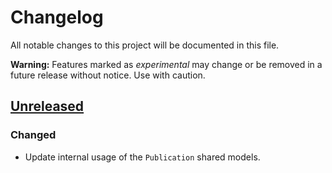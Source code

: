 # Changelog

All notable changes to this project will be documented in this file.

**Warning:** Features marked as *experimental* may change or be removed in a future release without notice. Use with caution.

## [Unreleased]

### Changed

* Update internal usage of the `Publication` shared models.

[unreleased]: https://github.com/readium/r2-opds-swift/compare/master...HEAD
[x.x.x]: https://github.com/readium/r2-opds-swift/compare/1.2.3...x.x.x
